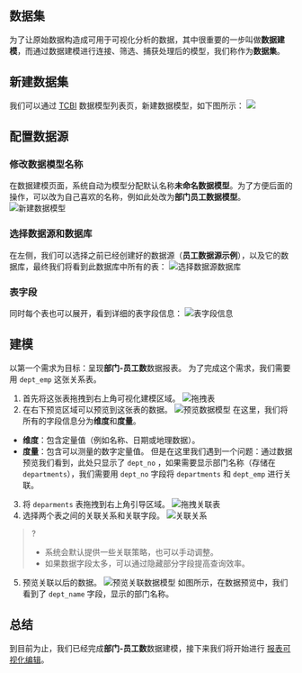 
## 数据集

为了让原始数据构造成可用于可视化分析的数据，其中很重要的一步叫做**数据建模**，而通过数据建模进行连接、筛选、捕获处理后的模型，我们称作为**数据集**。

## 新建数据集

我们可以通过 [TCBI](https://yuntu.cloud.tencent.com/bi/home) 数据模型列表页，新建数据模型，如下图所示：
![](https://qcloudimg.tencent-cloud.cn/raw/5523e589ae6a070c81a020b36827a0e7.png)

## 配置数据源
### 修改数据模型名称

在数据建模页面，系统自动为模型分配默认名称**未命名数据模型**。为了方便后面的操作，可以改为自己喜欢的名称，例如此处改为**部门员工数据模型**。
![新建数据模型](https://qcloudimg.tencent-cloud.cn/raw/84f5ae6579b40c0a7949c6988dc8e5cf.png)


### 选择数据源和数据库

在左侧，我们可以选择之前已经创建好的数据源（**员工数据源示例**），以及它的数据库，最终我们将看到此数据库中所有的表：
![选择数据源数据库](https://qcloudimg.tencent-cloud.cn/raw/1fbc551395279de2c1a87eba38f84ddc.png)

### 表字段

同时每个表也可以展开，看到详细的表字段信息：
![表字段信息](https://qcloudimg.tencent-cloud.cn/raw/269d8523a535b5fdc298481fcda5ab37.png)

## 建模

以第一个需求为目标：呈现**部门-员工数**数据报表。
为了完成这个需求，我们需要用 `dept_emp` 这张关系表。

1. 首先将这张表拖拽到右上角可视化建模区域。
![拖拽表](https://qcloudimg.tencent-cloud.cn/raw/a310401c91fd3e8c69e05d9933ec4e8c.png)
2. 在右下预览区域可以预览到这张表的数据。
![预览数据模型](https://qcloudimg.tencent-cloud.cn/raw/3e7d5c849bffaf2a126617921687f054.png)
在这里，我们将所有的字段信息分为**维度**和**度量**。
 - **维度**：包含定量值（例如名称、日期或地理数据）。
 - **度量**：包含可以测量的数字定量值。
但是在这里我们遇到一个问题：通过数据预览我们看到，此处只显示了 `dept_no` ，如果需要显示部门名称（存储在 `departments`），我们需要用 `dept_no` 字段将 `departments` 和 `dept_emp` 进行关联。
3. 将 `deparments` 表拖拽到右上角引导区域。
![拖拽关联表](https://qcloudimg.tencent-cloud.cn/raw/5d1313618feb92d0fa70b031cd28f5c6.png)
4. 选择两个表之间的关联关系和关联字段。
![关联关系](https://qcloudimg.tencent-cloud.cn/raw/b9ec9a2f81a48518c47ce486206c78cc.png)
>?
>- 系统会默认提供一些关联策略，也可以手动调整。
>- 如果数据字段太多，可以通过隐藏部分字段提高查询效率。
5. 预览关联以后的数据。
![预览关联数据模型](https://qcloudimg.tencent-cloud.cn/raw/57046ef781005f47d03a92082965ac18.png)
如图所示，在数据预览中，我们看到了 `dept_name` 字段，显示的部门名称。

## 总结

到目前为止，我们已经完成**部门-员工数**数据建模，接下来我们将开始进行 [报表可视化编辑](https://cloud.tencent.com/document/product/665/72255)。
